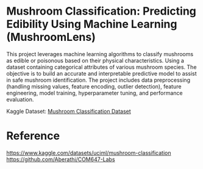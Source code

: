 # Mushroom Classification: Predicting Edibility Using Machine Learning (MushroomLens)

This project leverages machine learning algorithms to classify mushrooms as edible or poisonous based on their physical characteristics. Using a dataset containing categorical attributes of various mushroom species. The objective is to build an accurate and interpretable predictive model to assist in safe mushroom identification. The project includes data preprocessing (handling missing values, feature encoding, outlier detection), feature engineering, model training, hyperparameter tuning, and performance evaluation.

Kaggle Dataset: [Mushroom Classification Dataset](https://www.kaggle.com/datasets/uciml/mushroom-classification)

# Reference
https://www.kaggle.com/datasets/uciml/mushroom-classification
https://github.com/Aberathi/COM647-Labs